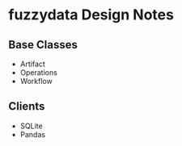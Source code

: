 # fuzzydata Design Notes

## Base Classes
* Artifact
* Operations
* Workflow

## Clients
* SQLite
* Pandas

